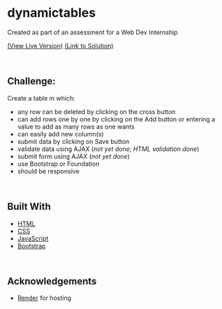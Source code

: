 # dynamictables
Created as part of an assessment for a Web Dev Internship

<a href="https://dynamictables.onrender.com/">\(View Live Version\)</a>
<a href="https://github.com/itsmesrishti/dynamictables/blob/main/index.html">\(Link to Solution\)</a>

&nbsp;
## Challenge:
Create a table in which: 
- any row can be deleted by clicking on the cross button
- can add rows one by one by clicking on the Add button or entering a value to add as many rows as one wants
- can easily add new column(s)
- submit data by clicking on Save button
- validate data using AJAX (_not yet done; HTML validation done_)
- submit form using AJAX (_not yet done_)
- use Bootstrap or Foundation
- should be responsive

&nbsp;
## Built With
- [HTML](https://developer.mozilla.org/en-US/docs/Web/HTML)
- [CSS](https://developer.mozilla.org/en-US/docs/Web/CSS)
- [JavaScript](https://developer.mozilla.org/en-US/docs/Web/JavaScript)
- [Bootstrap](https://getbootstrap.com/)

&nbsp;
## Acknowledgements
- [Render](https://render.com/) for hosting
